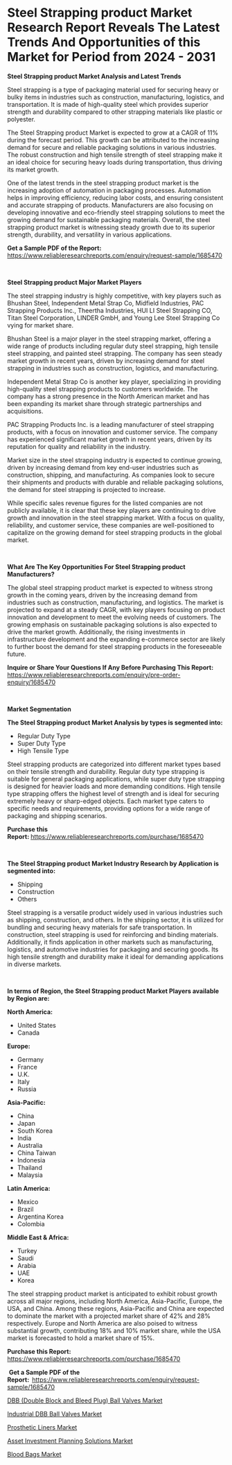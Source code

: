 <p><h1>Steel Strapping product Market Research Report Reveals The Latest Trends And Opportunities of this Market for Period from 2024 - 2031</h1></p><p><strong>Steel Strapping product Market Analysis and Latest Trends</strong></p>
<p><p>Steel strapping is a type of packaging material used for securing heavy or bulky items in industries such as construction, manufacturing, logistics, and transportation. It is made of high-quality steel which provides superior strength and durability compared to other strapping materials like plastic or polyester.</p><p>The Steel Strapping product Market is expected to grow at a CAGR of 11% during the forecast period. This growth can be attributed to the increasing demand for secure and reliable packaging solutions in various industries. The robust construction and high tensile strength of steel strapping make it an ideal choice for securing heavy loads during transportation, thus driving its market growth.</p><p>One of the latest trends in the steel strapping product market is the increasing adoption of automation in packaging processes. Automation helps in improving efficiency, reducing labor costs, and ensuring consistent and accurate strapping of products. Manufacturers are also focusing on developing innovative and eco-friendly steel strapping solutions to meet the growing demand for sustainable packaging materials. Overall, the steel strapping product market is witnessing steady growth due to its superior strength, durability, and versatility in various applications.</p></p>
<p><strong>Get a Sample PDF of the Report:&nbsp;</strong> <a href="https://www.reliableresearchreports.com/enquiry/request-sample/1685470">https://www.reliableresearchreports.com/enquiry/request-sample/1685470</a></p>
<p>&nbsp;</p>
<p><strong>Steel Strapping product Major Market Players</strong></p>
<p><p>The steel strapping industry is highly competitive, with key players such as Bhushan Steel, Independent Metal Strap Co, Midfield Industries, PAC Strapping Products Inc., Theertha Industries, HUI LI Steel Strapping CO, Titan Steel Corporation, LINDER GmbH, and Young Lee Steel Strapping Co vying for market share.</p><p>Bhushan Steel is a major player in the steel strapping market, offering a wide range of products including regular duty steel strapping, high tensile steel strapping, and painted steel strapping. The company has seen steady market growth in recent years, driven by increasing demand for steel strapping in industries such as construction, logistics, and manufacturing.</p><p>Independent Metal Strap Co is another key player, specializing in providing high-quality steel strapping products to customers worldwide. The company has a strong presence in the North American market and has been expanding its market share through strategic partnerships and acquisitions.</p><p>PAC Strapping Products Inc. is a leading manufacturer of steel strapping products, with a focus on innovation and customer service. The company has experienced significant market growth in recent years, driven by its reputation for quality and reliability in the industry.</p><p>Market size in the steel strapping industry is expected to continue growing, driven by increasing demand from key end-user industries such as construction, shipping, and manufacturing. As companies look to secure their shipments and products with durable and reliable packaging solutions, the demand for steel strapping is projected to increase.</p><p>While specific sales revenue figures for the listed companies are not publicly available, it is clear that these key players are continuing to drive growth and innovation in the steel strapping market. With a focus on quality, reliability, and customer service, these companies are well-positioned to capitalize on the growing demand for steel strapping products in the global market.</p></p>
<p>&nbsp;</p>
<p><strong>What Are The Key Opportunities For Steel Strapping product Manufacturers?</strong></p>
<p><p>The global steel strapping product market is expected to witness strong growth in the coming years, driven by the increasing demand from industries such as construction, manufacturing, and logistics. The market is projected to expand at a steady CAGR, with key players focusing on product innovation and development to meet the evolving needs of customers. The growing emphasis on sustainable packaging solutions is also expected to drive the market growth. Additionally, the rising investments in infrastructure development and the expanding e-commerce sector are likely to further boost the demand for steel strapping products in the foreseeable future.</p></p>
<p><strong>Inquire or Share Your Questions If Any Before Purchasing This Report:</strong> <a href="https://www.reliableresearchreports.com/enquiry/pre-order-enquiry/1685470">https://www.reliableresearchreports.com/enquiry/pre-order-enquiry/1685470</a></p>
<p>&nbsp;</p>
<p><strong>Market Segmentation</strong></p>
<p><strong>The Steel Strapping product Market Analysis by types is segmented into:</strong></p>
<p><ul><li>Regular Duty Type</li><li>Super Duty Type</li><li>High Tensile Type</li></ul></p>
<p><p>Steel strapping products are categorized into different market types based on their tensile strength and durability. Regular duty type strapping is suitable for general packaging applications, while super duty type strapping is designed for heavier loads and more demanding conditions. High tensile type strapping offers the highest level of strength and is ideal for securing extremely heavy or sharp-edged objects. Each market type caters to specific needs and requirements, providing options for a wide range of packaging and shipping scenarios.</p></p>
<p><strong>Purchase this Report:&nbsp;</strong><a href="https://www.reliableresearchreports.com/purchase/1685470">https://www.reliableresearchreports.com/purchase/1685470</a></p>
<p>&nbsp;</p>
<p><strong>The Steel Strapping product Market Industry Research by Application is segmented into:</strong></p>
<p><ul><li>Shipping</li><li>Construction</li><li>Others</li></ul></p>
<p><p>Steel strapping is a versatile product widely used in various industries such as shipping, construction, and others. In the shipping sector, it is utilized for bundling and securing heavy materials for safe transportation. In construction, steel strapping is used for reinforcing and binding materials. Additionally, it finds application in other markets such as manufacturing, logistics, and automotive industries for packaging and securing goods. Its high tensile strength and durability make it ideal for demanding applications in diverse markets.</p></p>
<p>&nbsp;</p>
<p><strong>In terms of Region, the Steel Strapping product Market Players available by Region are:</strong></p>
<p>
    <p> <strong> North America: </strong>
        <ul>
            <li>United States</li>
            <li>Canada</li>
        </ul>
        </p> 
    <p> <strong> Europe: </strong>
        <ul>
            <li>Germany</li>
            <li>France</li>
            <li>U.K.</li>
            <li>Italy</li>
            <li>Russia</li>
        </ul>
        </p> 
    <p> <strong> Asia-Pacific: </strong>
        <ul>
            <li>China</li>
            <li>Japan</li>
            <li>South Korea</li>
            <li>India</li>
            <li>Australia</li>
            <li>China Taiwan</li>
            <li>Indonesia</li>
            <li>Thailand</li>
            <li>Malaysia</li>
        </ul>
        </p> 
    <p> <strong> Latin America: </strong>
        <ul>
            <li>Mexico</li>
            <li>Brazil</li>
            <li>Argentina Korea</li>
            <li>Colombia</li>
        </ul>
        </p> 
    <p> <strong> Middle East & Africa: </strong>
        <ul>
            <li>Turkey</li>
            <li>Saudi</li>
            <li>Arabia</li>
            <li>UAE</li>
            <li>Korea</li>
        </ul>
    </p>
    </p>
<p><p>The steel strapping product market is anticipated to exhibit robust growth across all major regions, including North America, Asia-Pacific, Europe, the USA, and China. Among these regions, Asia-Pacific and China are expected to dominate the market with a projected market share of 42% and 28% respectively. Europe and North America are also poised to witness substantial growth, contributing 18% and 10% market share, while the USA market is forecasted to hold a market share of 15%.</p></p>
<p><strong>Purchase this Report: </strong><a href="https://www.reliableresearchreports.com/purchase/1685470">https://www.reliableresearchreports.com/purchase/1685470</a></p>
<p>&nbsp;<strong>Get a Sample PDF of the Report:&nbsp;&nbsp;</strong><a href="https://www.reliableresearchreports.com/enquiry/request-sample/1685470">https://www.reliableresearchreports.com/enquiry/request-sample/1685470</a></p>
<p><strong></strong></p>
<p><p><a href="https://github.com/GroverBarry/Market-Research-Report-List-4/blob/main/dbb-double-block-and-bleed-plug-ball-valves-market.md">DBB (Double Block and Bleed Plug) Ball Valves Market</a></p><p><a href="https://github.com/nancykennedykellievqfqt2/Market-Research-Report-List-1/blob/main/industrial-dbb-ball-valves-market.md">Industrial DBB Ball Valves Market</a></p><p><a href="https://medium.com/@lauryframi644/prosthetic-liners-market-report-reveals-the-latest-trends-and-growth-opportunities-of-this-market-005ecc16c293">Prosthetic Liners Market</a></p><p><a href="https://issuu.com/reportprime-2/docs/asset-investment-planning-solutions-market-size-20">Asset Investment Planning Solutions Market</a></p><p><a href="https://medium.com/@lauryframi644/analyzing-blood-bags-market-global-industry-perspective-and-forecast-2024-to-2031-b647dea0e7fb">Blood Bags Market</a></p></p>